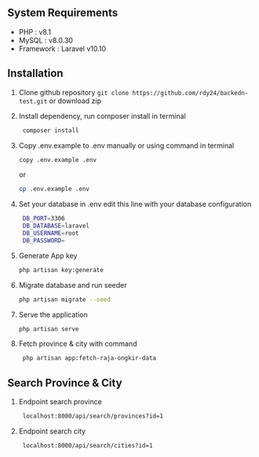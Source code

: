 ## System Requirements

- PHP : v8.1
- MySQL : v8.0.30
- Framework : Laravel v10.10


## Installation
1. Clone github repository `git clone https://github.com/rdy24/backedn-test.git` or download zip
2. Install dependency, run composer install in terminal
   ```bash
    composer install
    ```
3. Copy .env.example to .env manually or using command in terminal
    ```bash
    copy .env.example .env
    ```
    or
    ```bash
    cp .env.example .env
    ```

4. Set your database in .env edit this line with your database configuration
   ```bash
    DB_PORT=3306
    DB_DATABASE=laravel
    DB_USERNAME=root
    DB_PASSWORD=
    ```

5. Generate App key
    ```bash
    php artisan key:generate
    ```

6. Migrate database and run seeder
    ```bash
    php artisan migrate --seed
    ```

7. Serve the application
    ```bash
    php artisan serve
    ```
8. Fetch province & city with command
   ```bash
    php artisan app:fetch-raja-ongkir-data
    ```

## Search Province & City
1. Endpoint search province
   ```bash
    localhost:8000/api/search/provinces?id=1
    ```
2. Endpoint search city
   ```bash
    localhost:8000/api/search/cities?id=1
    ```
